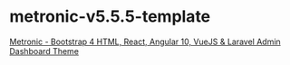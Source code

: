 # metronic-v5.5.5-template

[Metronic - Bootstrap 4 HTML, React, Angular 10, VueJS & Laravel Admin Dashboard Theme](https://themeforest.net/item/metronic-responsive-admin-dashboard-template/4021469)
